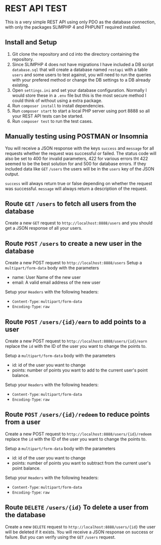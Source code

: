 # REST API TEST

This is a very simple REST API using only PDO as the database connection, with only the packages SLIMPHP 4 and PHPUNIT required installed.

## Install and Setup

  1. Git clone the repository and cd into the directory containing the repository.
  2. Since SLIMPHP 4 does not have migrations I have included a DB script `database.sql` that will create a database named `restapi` with a table `users` and some users to test against, you will need to run the queries with your prefered method or change the DB settings to a DB already existing.
  3. Open `settings.ini` and set your database configuration. Normally I would store these in a `.env` file but this is the most secure method I could think of without using a extra package.
  4. Run `composer install` to install dependencies.
  5. Run `composer start` to start a local PHP server using port 8888 so all your REST API tests can be started.
  6. Run `composer test` to run the test cases.

## Manually testing using POSTMAN or Insomnia

You will receive a JSON response with the keys `success` and `message` for all requests whether the request was successful or failed. The status code will also be set to 400 for invalid parameters, 422 for various errors tht 422 seemed to be the best solution for and 500 for database errors. If they included data like `GET` `/users` the users will be in the `users` key of the JSON output.

`success` will always return true or false depending on whether the request was successful.
`message` will always return a description of the request.

## Route `GET` `/users` to fetch all users from the database

Create a new `GET` request to `http://localhost:8888/users` and you should get a JSON response of all your users.

## Route `POST` `/users` to create a new user in the database

Create a new POST request to `http://localhost:8888/users`
Setup a `multipart/form-data` body with the parameters

- name: User Name of the new user
- email: A valid email address of the new user

Setup your `Headers` with the following headers:

- `Content-Type`: `multipart/form-data`
- `Encoding-Type`: `raw`

## Route `POST` `/users/{id}/earn` to add points to a user

Create a new POST request to `http://localhost:8888/users/{id}/earn` replace the `id` with the ID of the user you want to change the points to.

Setup a `multipart/form-data` body with the parameters

- id: id of the user you want to change
- points: number of points you want to add to the current user's point balance.

Setup your `Headers` with the following headers:

- `Content-Type`: `multipart/form-data`
- `Encoding-Type`: `raw`

## Route `POST` `/users/{id}/redeem` to reduce points from a user

Create a new POST request to `http://localhost:8888/users/{id}/redeem` replace the `id` with the ID of the user you want to change the points to.

Setup a `multipart/form-data` body with the parameters

- id: id of the user you want to change
- points: number of points you want to subtract from the current user's point balance.

Setup your `Headers` with the following headers:

- `Content-Type`: `multipart/form-data`
- `Encoding-Type`: `raw`

## Route `DELETE` `/users/{id}` To delete a user from the database

Create a new `DELETE` request to `http://localhost:8888/users/{id}` the user will be deleted if it exists. You will receive a JSON response on success or failure. But you can verify using the `GET` `/users` request.
